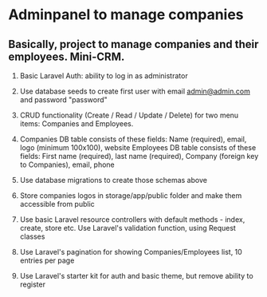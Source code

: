 # Adminpanel to manage companies

## Basically, project to manage companies and their employees. Mini-CRM.

1. Basic Laravel Auth: ability to log in as administrator

2. Use database seeds to create first user with email admin@admin.com and password "password"

3. CRUD functionality (Create / Read / Update / Delete) for two menu items: Companies and Employees.

4. Companies DB table consists of these fields: Name (required), email, logo (minimum 100x100), website
Employees DB table consists of these fields: First name (required), last name (required), Company (foreign key to Companies), email, phone

5. Use database migrations to create those schemas above

6. Store companies logos in storage/app/public folder and make them accessible from public

7. Use basic Laravel resource controllers with default methods - index, create, store etc.
Use Laravel's validation function, using Request classes

8. Use Laravel's pagination for showing Companies/Employees list, 10 entries per page

9. Use Laravel's starter kit for auth and basic theme, but remove ability to register
